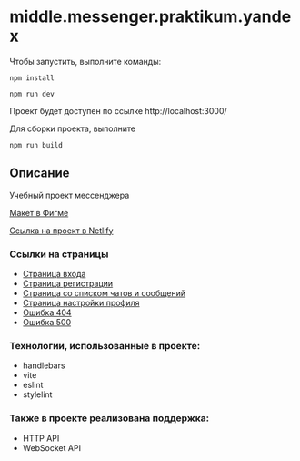 
# middle.messenger.praktikum.yandex


Чтобы запустить, выполните команды:

```npm install```

```npm run dev```

Проект будет доступен по ссылке http://localhost:3000/

Для сборки проекта, выполните

```npm run build```

## Описание

Учебный проект мессенджера 


[Макет в Фигме](https://www.figma.com/file/QmEVfUy3Neyi8UzEXo7mkr/Chat-Yandex-Praktikum?type=design&node-id=0-1&mode=design&t=CFFaV6FCCBeBAGlS-0)

[Ссылка на проект в Netlify](https://voluble-muffin-436681.netlify.app)

### Ссылки на страницы

- [Страница входа](https://voluble-muffin-436681.netlify.app/)
- [Страница регистрации](https://voluble-muffin-436681.netlify.app/sign-up/)
- [Страница со списком чатов и сообщений](https://voluble-muffin-436681.netlify.app/messenger)
- [Страница настройки профиля](https://voluble-muffin-436681.netlify.app/settings/)
- [Ошибка 404](https://voluble-muffin-436681.netlify.app/123)
- [Ошибка 500](https://voluble-muffin-436681.netlify.app/500)

### Технологии, использованные в проекте:

- handlebars
- vite
- eslint
- stylelint

### Также в проекте реализована поддержка:

- HTTP API
- WebSocket API
